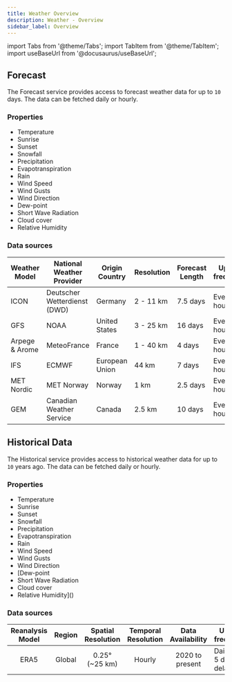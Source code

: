 ```yaml
---
title: Weather Overview
description: Weather - Overview
sidebar_label: Overview
---
```


import Tabs from '@theme/Tabs';
import TabItem from '@theme/TabItem';
import useBaseUrl from '@docusaurus/useBaseUrl';


## Forecast

The Forecast service provides access to forecast weather data for up to `10` days. The data can be fetched daily or hourly.

### Properties

- Temperature
- Sunrise
- Sunset
- Snowfall
- Precipitation
- Evapotranspiration
- Rain
- Wind Speed
- Wind Gusts
- Wind Direction
- Dew-point
- Short Wave Radiation
- Cloud cover
- Relative Humidity


### Data sources
| Weather Model  | National Weather Provider    | Origin Country | Resolution | Forecast Length | Update frequency |
|----------------|------------------------------|----------------|------------|-----------------|------------------|
| ICON           | Deutscher Wetterdienst (DWD) | Germany        | 2 - 11 km  | 7.5 days        | Every 3 hours    |
| GFS            | NOAA                         | United States  | 3 - 25 km  | 16 days         | Every hour       |
| Arpege & Arome | MeteoFrance                  | France         | 1 - 40 km  | 4 days          | Every 6 hours    |
| IFS            | ECMWF                        | European Union | 44 km      | 7 days          | Every 6 hours    |
| MET Nordic     | MET Norway                   | Norway         | 1 km       | 2.5 days        | Every hour       |
| GEM            | Canadian Weather Service     | Canada         | 2.5 km     | 10 days         | Every 6 hours    |


## Historical Data
The Historical service provides access to historical weather data for up to `10` years ago. The data can be fetched daily or hourly.

### Properties

- Temperature
- Sunrise
- Sunset
- Snowfall
- Precipitation
- Evapotranspiration
- Rain
- Wind Speed
- Wind Gusts
- Wind Direction
- [Dew-point
- Short Wave Radiation
- Cloud cover
- Relative Humidity]()

### Data sources
| Reanalysis Model |    Region     | Spatial Resolution | Temporal Resolution | Data Availability | Update frequency        |
|:----------------:|:-------------:|:------------------:|:-------------------:|:-----------------:|-------------------------|
|      ERA5        |    Global     |   0.25° (~25 km)   |       Hourly        |  2020 to present  | Daily with 5 days delay |
